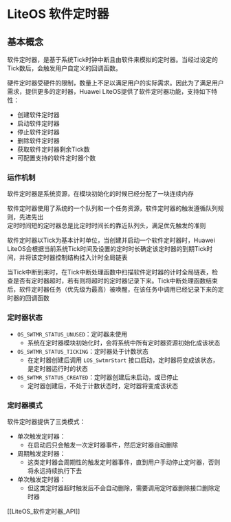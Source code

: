# LiteOS 软件定时器
## 基本概念
软件定时器，是基于系统Tick时钟中断且由软件来模拟的定时器。当经过设定的Tick数后，会触发用户自定义的回调函数。

硬件定时器受硬件的限制，数量上不足以满足用户的实际需求。因此为了满足用户需求，提供更多的定时器，Huawei LiteOS提供了软件定时器功能，支持如下特性：

- 创建软件定时器
- 启动软件定时器
- 停止软件定时器
- 删除软件定时器
- 获取软件定时器剩余Tick数
- 可配置支持的软件定时器个数

### 运作机制
软件定时器是系统资源，在模块初始化的时候已经分配了一块连续内存  

软件定时器使用了系统的一个队列和一个任务资源，软件定时器的触发遵循队列规则，先进先出  
定时时间短的定时器总是比定时时间长的靠近队列头，满足优先触发的准则

软件定时器以Tick为基本计时单位，当创建并启动一个软件定时器时，Huawei LiteOS会根据当前系统Tick时间及设置的定时时长确定该定时器的到期Tick时间，并将该定时器控制结构挂入计时全局链表  

当Tick中断到来时，在Tick中断处理函数中扫描软件定时器的计时全局链表，检查是否有定时器超时，若有则将超时的定时器记录下来。Tick中断处理函数结束后，软件定时器任务（优先级为最高）被唤醒，在该任务中调用已经记录下来的定时器的回调函数  

### 定时器状态
+ `OS_SWTMR_STATUS_UNUSED`：定时器未使用
	+ 系统在定时器模块初始化时，会将系统中所有定时器资源初始化成该状态
+ `OS_SWTMR_STATUS_TICKING`：定时器处于计数状态
	+ 在定时器创建后调用 `LOS_SwtmrStart` 接口启动，定时器将变成该状态，是定时器运行时的状态
+ `OS_SWTMR_STATUS_CREATED`：定时器创建后未启动，或已停止
	+ 定时器创建后，不处于计数状态时，定时器将变成该状态

### 定时器模式
软件定时器提供了三类模式：
+ 单次触发定时器：
	+ 在启动后只会触发一次定时器事件，然后定时器自动删除
+ 周期触发定时器：
	+ 这类定时器会周期性的触发定时器事件，直到用户手动停止定时器，否则将永远持续执行下去
+ 单次触发定时器：
	+ 但这类定时器超时触发后不会自动删除，需要调用定时器删除接口删除定时器




[[LiteOS_软件定时器_API]]